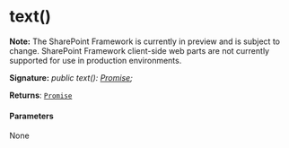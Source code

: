 # text()
**Note:** The SharePoint Framework is currently in preview and is subject to change. SharePoint Framework client-side web parts are not currently supported for use in production environments.





**Signature:** _public text(): [Promise](../../es6-promise.api/class/promise.md)<string>;_

**Returns**: [`Promise`](../../es6-promise.api/class/promise.md)<string>





#### Parameters
None


